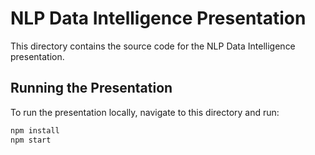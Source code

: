 # NLP Data Intelligence Presentation

This directory contains the source code for the NLP Data Intelligence presentation.

## Running the Presentation

To run the presentation locally, navigate to this directory and run:

```bash
npm install
npm start
``` 
